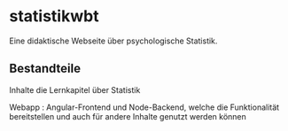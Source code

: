 # statistikwbt
Eine didaktische Webseite über psychologische Statistik.

## Bestandteile
Inhalte
die Lernkapitel über Statistik

Webapp
: Angular-Frontend und Node-Backend, welche die Funktionalität bereitstellen und auch für andere Inhalte genutzt werden können

